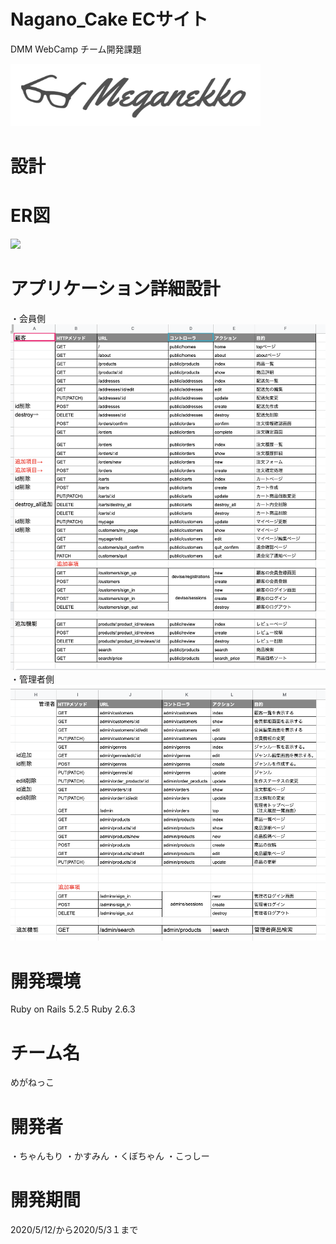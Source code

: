 # Nagano_Cake ECサイト
 
DMM WebCamp チーム開発課題

<img src="app/assets/images/meganekko-ReadMe.png" width="400" height="100">
 
# 設計
 
 
# ER図
<img src="app/assets/images/ER図.png">
 
# アプリケーション詳細設計
 
 ・会員側
<img src="app/assets/images/詳細設計.png">
　・管理者側
<img src="app/assets/images/admin詳細設計.png">
 
# 開発環境
 
Ruby on Rails 5.2.5
Ruby 2.6.3
 
 
# チーム名
 
めがねっこ
 
# 開発者
 
・ちゃんもり
・かすみん
・くぼちゃん
・こっしー
 
# 開発期間
2020/5/12/から2020/5/3１まで
 
